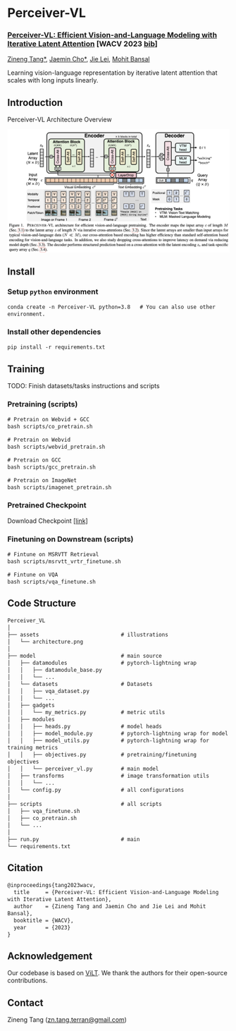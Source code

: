 # Perceiver-VL

### **[Perceiver-VL: Efficient Vision-and-Language Modeling with Iterative Latent Attention](https://arxiv.org/abs/2211.11701) [WACV 2023 [bib](https://github.com/zinengtang/Perceiver_VL#citation)]**  
[Zineng Tang*](https://zinengtang.github.io/), [Jaemin Cho*](https://j-min.io/), [Jie Lei](https://jayleicn.github.io/), [Mohit Bansal](https://www.cs.unc.edu/~mbansal/)   

Learning vision-language representation by iterative latent attention that scales with long inputs linearly.

## Introduction
<!-- <p align="center">
  <big><b>Perceiver-VL: Efficient Vision-and-Language Modeling with Iterative Latent Attention (WACV 2023)</b></big>
</p>


<p align="center">
  <big><b>Zineng Tang*, Jaemin Cho*, Jie Lei, Mohit Bansal</b></big>
</p> -->

Perceiver-VL Architecture Overview

<p align="center">
  <img align="middle" width="800" src="assets/architecture.png"/>
</p>


## Install
### Setup `python` environment
```
conda create -n Perceiver-VL python=3.8   # You can also use other environment.
```

### Install other dependencies
```
pip install -r requirements.txt
```


## Training

TODO: Finish datasets/tasks instructions and scripts

### Pretraining (scripts)

```
# Pretrain on Webvid + GCC
bash scripts/co_pretrain.sh
```

```
# Pretrain on Webvid
bash scripts/webvid_pretrain.sh
```

```
# Pretrain on GCC
bash scripts/gcc_pretrain.sh
```

```
# Pretrain on ImageNet
bash scripts/imagenet_pretrain.sh
```

### Pretrained Checkpoint
Download Checkpoint [[link]](https://huggingface.co/murgelab/PerceiverVL/resolve/main/perceivervl_mlm_itm_vtm.ckpt)

### Finetuning on Downstream (scripts)

```
# Fintune on MSRVTT Retrieval
bash scripts/msrvtt_vrtr_finetune.sh
```

```
# Fintune on VQA
bash scripts/vqa_finetune.sh
```


## Code Structure

```
Perceiver_VL
│
├── assets                          # illustrations                          
│   └── architecture.png
│
├── model                           # main source       
│   ├── datamodules                 # pytorch-lightning wrap
│   │   ├── datamodule_base.py
│   │   └── ...          
│   └── datasets                    # Datasets
│   │   ├── vqa_dataset.py     
│   │   └── ...    
│   ├── gadgets     
│   │   └── my_metrics.py           # metric utils
│   ├── modules                     
│   │   ├── heads.py                # model heads
│   │   ├── model_module.py         # pytorch-lightning wrap for model
│   │   ├── model_utils.py          # pytorch-lightning wrap for training metrics
│   │   ├── objectives.py           # pretraining/finetuning objectives
│   │   └── perceiver_vl.py         # main model
│   ├── transforms                  # image transformation utils
│   │   └── ... 
│   └── config.py                   # all configurations
│
├── scripts                         # all scripts
│   ├── vqa_finetune.sh 
│   ├── co_pretrain.sh
│   └── ... 
│
├── run.py                          # main
└── requirements.txt                
```


## Citation
```
@inproceedings{tang2023wacv,
  title     = {Perceiver-VL: Efficient Vision-and-Language Modeling with Iterative Latent Attention},
  author    = {Zineng Tang and Jaemin Cho and Jie Lei and Mohit Bansal},
  booktitle = {WACV},
  year      = {2023}
}
```

## Acknowledgement

Our codebase is based on [ViLT](https://github.com/dandelin/ViLT). 
We thank the authors for their open-source contributions.

## Contact

Zineng Tang (zn.tang.terran@gmail.com)

